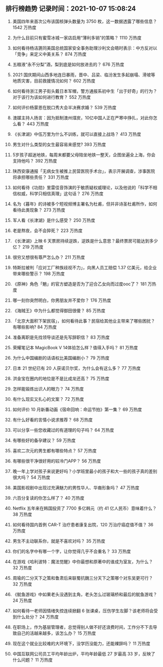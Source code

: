 
## 排行榜趋势 记录时间：2021-10-07 15:08:24
  
  1. 美国四年来首次公布该国核弹头数量为 3750 枚，这一数据透露了哪些信息？ 1542 万热度
    
  2. 为什么目前只有蜜雪冰城一家店启用“薄利多销”的策略？ 1110 万热度
    
  3. 如何看待杨洁篪同美国总统国家安全事务助理沙利文会晤时表示：中方反对以「竞争」来定义中美关系？ 874 万热度
    
  4. 五粮液“永不分梨”酒，梨到底是如何放进去的？ 676 万热度
    
  5. 2021 国庆期间山西多地连日暴雨，晋中、吕梁、临汾发生多起崩塌、滑坡等地质灾害，目前救援情况如何？ 602 万热度
    
  6. 如何看待浙江男子街头戴日本军帽，警方通报系初中生「出于好奇」的行为？对于该行为该如何进行教育？ 552 万热度
    
  7. 如何评价杨蒙恩在脱口秀大会半决赛求婚？ 539 万热度
    
  8. 澳媒主持人扬言：因为抵制澳州煤炭，10亿中国人正在严寒中挣扎，对此你怎么看？ 443 万热度
    
  9. 《长津湖》中伍万里为什么不训练，就可以直接上战场？ 413 万热度
    
  10. 男生对什么类型的女生最容易来感觉? 393 万热度
    
  11. 5岁孩子超迷地铁，每周末都要父母陪坐地铁一整天，企图坐遍全上海，你会支持他吗？ 392 万热度
    
  12. 陕西安康通报「无病女生被推上民营医院手术台」，表示开展调查，涉事医院将承担哪些责任？ 331 万热度
    
  13. 如何看待《功勋》里雷佳音饰演的于敏质疑权威理论，以及他说的「科学不相信权威，科学只相信真理」这句话？ 276 万热度
    
  14. 名为《暮年》的诗被多个短视频博主署名为杜甫，但并非诗圣杜甫所作，如何看待此类现象？ 273 万热度
    
  15. 军人看《长津湖》是什么感受？ 250 万热度
    
  16. 老是熬夜，会不会猝死？ 223 万热度
    
  17. 《长津湖》上映 6 天票房持续逆跌，逆跌是什么意思？最终票房可能达到多少亿？ 219 万热度
    
  18. 很穷又想很有尊严怎么办？ 211 万热度
    
  19. 特斯拉被判「应对工厂种族歧视不力」，向黑人员工赔偿 1.37 亿美元，给企业带来哪些警示？ 198 万热度
    
  20. 《原神》角色「魈」的官方塑造是否为了迎合乙女向而过度ooc了？ 181 万热度
    
  21. 哪一刻你突然明白，你男朋友并不爱你？ 176 万热度
    
  22. 《海贼王》中为什么都觉得御田很傻？ 85 万热度
    
  23. 「北京大面积下架民宿」，如何看待此事？民宿给其他业主带来了哪些困扰？有哪些影响? 84 万热度
    
  24. 准备离职是先找领导谈还是先写辞职信？ 83 万热度
    
  25. 荣耀笔记本 MagicBook V 14体验怎么样？值得入手吗？ 81 万热度
    
  26. 为什么中国编剧的话语权比美国编剧小？ 79 万热度
    
  27. 日本 21 世纪已有 20 人获诺贝尔奖，为什么会有这么多？ 77 万热度
    
  28. 洪金宝在圈内的地位是不是比成龙还高？ 75 万热度
    
  29. 怎样能锻炼出识人的眼力？ 74 万热度
    
  30. 有什么现实又扎心的文案？ 72 万热度
    
  31. 如何评价 10 月新番动画《宿命回响：命运节拍》第一集？ 69 万热度
    
  32. 有什么好看的言情小说求推荐？ 68 万热度
    
  33. 可以分享一些您收藏过的有道理的句子吗？ 64 万热度
    
  34. 有哪些好的备孕建议？ 59 万热度
    
  35. 喜欢二次元的男生都有哪些特点？ 57 万热度
    
  36. 有哪些很干净很好用的较冷门APP？ 56 万热度
    
  37. 晚一年上学对孩子来说更好吗？小学班里最小的孩子和大一些的孩子真的差别很大吗？ 54 万热度
    
  38. 美国影视剧中出现过充满魅力的男性华人、华裔形象吗？ 47 万热度
    
  39. 六百分复读的你怎么样了？ 40 万热度
    
  40. Netflix 五年来在韩国投资了 7700 多亿韩元（约 41 亿人民币）意味着什么？ 38 万热度
    
  41. 如何看待国内首例 CAR-T 治疗患者康复出院，120 万治疗癌症值不值？ 36 万热度
    
  42. 男生不主动联系你，就是不喜欢对吗？ 35 万热度
    
  43. 你们的名字中有哪一个字，让你觉得几乎不会重名？ 33 万热度
    
  44. 在游戏《哈利波特：魔法觉醒》中你最想和原著中的谁成为室友，为什么？ 32 万热度
    
  45. 周瑜的二分天下之策和鲁肃后来联蜀抗魏三分天下之策哪个对东吴更可行？ 32 万热度
    
  46. 《鱿鱼游戏》中如果老头没遇到主角，老头怎么过玻璃桥和最后的鱿鱼游戏？ 24 万热度
    
  47. 如何看待一老师因情绪失控连续掀翻 6 张课桌，压伤学生左脚？该老师将会受到什么处分？ 24 万热度
    
  48. 在职场上，作为基层管理者，总觉得别人做不好还浪费时间，工作分不下去导致自己的活越来越多，该怎么办？ 15 万热度
    
  49. 现在这个就业比较难的大环境下，没学历没能力，还能裸辞吗？ 11 万热度
    
  50. 中国互联网公司员工平均年龄出炉，平均年龄最低 27 岁最高 33 岁，反映了什么问题？ 11 万热度
    